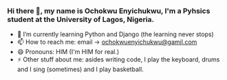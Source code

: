 ### Hi there 👋, my name is Ochokwu Enyichukwu, I'm a Pyhsics student at the University of Lagos, Nigeria.
- 🌱 I’m currently learning Python and Django (the learning never stops)
- 📫 How to reach me: email -> ochokwuenyichukwu@gamil.com
- 😄 Pronouns: HIM (I'm HIM for real.)
- ⚡ Other stuff about me: asides writing code, I play the keyboard, drums and I sing (sometimes) and I play basketball.
  
<!--
**Enyii-99/Enyii-99** is a ✨ _special_ ✨ repository because its `README.md` (this file) appears on your GitHub profile.

-->
